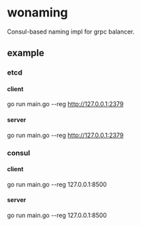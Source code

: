 # wonaming
Consul-based naming impl for grpc balancer.

## example

### etcd

#### client
go run main.go --reg http://127.0.0.1:2379

#### server
go run main.go --reg http://127.0.0.1:2379


### consul

#### client
go run main.go --reg 127.0.0.1:8500

#### server
go run main.go --reg 127.0.0.1:8500
